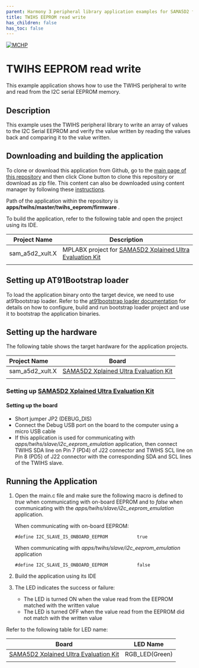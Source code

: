 ```yaml
---
parent: Harmony 3 peripheral library application examples for SAMA5D2 family
title: TWIHS EEPROM read write 
has_children: false
has_toc: false
---
```


[![MCHP](https://www.microchip.com/ResourcePackages/Microchip/assets/dist/images/logo.png)](https://www.microchip.com)

# TWIHS EEPROM read write

This example application shows how to use the TWIHS peripheral to write and read from the I2C serial EEPROM memory.

## Description

This example uses the TWIHS peripheral library to write an array of values to the I2C Serial EEPROM and verify the value written by reading the values back and comparing it to the value written.

## Downloading and building the application

To clone or download this application from Github, go to the [main page of this repository](https://github.com/Microchip-MPLAB-Harmony/csp_apps_sam_a5d2) and then click Clone button to clone this repository or download as zip file.
This content can also be downloaded using content manager by following these [instructions](https://github.com/Microchip-MPLAB-Harmony/contentmanager/wiki).

Path of the application within the repository is **apps/twihs/master/twihs_eeprom/firmware** .

To build the application, refer to the following table and open the project using its IDE.

| Project Name      | Description                                    |
| ----------------- | ---------------------------------------------- |
| sam_a5d2_xult.X | MPLABX project for [SAMA5D2 Xplained Ultra Evaluation Kit](https://www.microchip.com/DevelopmentTools/ProductDetails/ATSAMA5D2C-XULT) |
|||

## Setting up AT91Bootstrap loader

To load the application binary onto the target device, we need to use at91bootstrap loader. Refer to the [at91bootstrap loader documentation](../../../docs/readme_bootstrap.md) for details on how to configure, build and run bootstrap loader project and use it to bootstrap the application binaries.

## Setting up the hardware

The following table shows the target hardware for the application projects.

| Project Name| Board|
|:---------|:---------:|
| sam_a5d2_xult.X  | [SAMA5D2 Xplained Ultra Evaluation Kit](https://www.microchip.com/DevelopmentTools/ProductDetails/ATSAMA5D2C-XULT) |
|||

### Setting up [SAMA5D2 Xplained Ultra Evaluation Kit](https://www.microchip.com/DevelopmentTools/ProductDetails/ATSAMA5D2C-XULT)

#### Setting up the board

- Short jumper JP2 (DEBUG_DIS)
- Connect the Debug USB port on the board to the computer using a micro USB cable
- If this application is used for communicating with *apps/twihs/slave/i2c_eeprom_emulation* application, then connect TWIHS SDA line on Pin 7 (PD4) of J22 connector and TWIHS SCL line on Pin 8 (PD5) of J22 connector with the corresponding SDA and SCL lines of the TWIHS slave.

## Running the Application

1. Open the main.c file and make sure the following macro is defined to *true* when communicating with on-board EEPROM and to *false* when communicating with the *apps/twihs/slave/i2c_eeprom_emulation* application.

   When communicating with on-board EEPROM:
   
   `#define I2C_SLAVE_IS_ONBOARD_EEPROM           true`

   When communicating with *apps/twihs/slave/i2c_eeprom_emulation* application

   `#define I2C_SLAVE_IS_ONBOARD_EEPROM           false`

2. Build the application using its IDE

3. The LED indicates the success or failure:
    - The LED is turned ON when the value read from the EEPROM matched with the written value
    - The LED is turned OFF when the value read from the EEPROM did not match with the written value

Refer to the following table for LED name:

| Board      | LED Name                                    |
| ----------------- | ---------------------------------------------- |
| [SAMA5D2 Xplained Ultra Evaluation Kit](https://www.microchip.com/DevelopmentTools/ProductDetails/ATSAMA5D2C-XULT) |RGB_LED(Green)  |
|||
